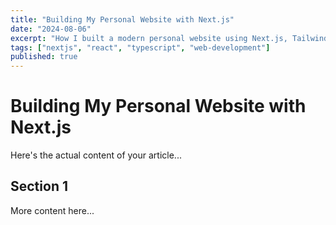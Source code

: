 ```yaml
---
title: "Building My Personal Website with Next.js"
date: "2024-08-06"
excerpt: "How I built a modern personal website using Next.js, Tailwind CSS, and TypeScript"
tags: ["nextjs", "react", "typescript", "web-development"]
published: true
---
```


# Building My Personal Website with Next.js

Here's the actual content of your article...

## Section 1

More content here...